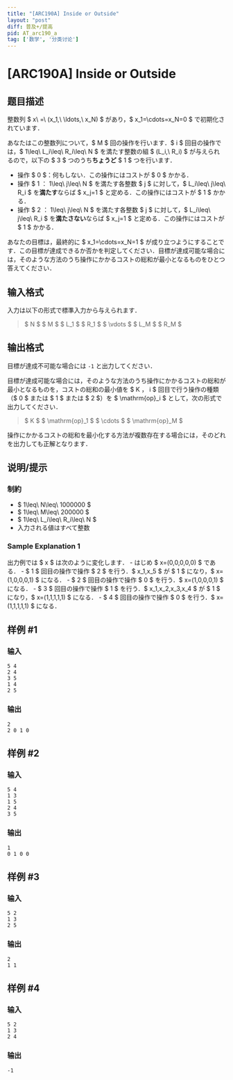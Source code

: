 ```yaml
---
title: "[ARC190A] Inside or Outside"
layout: "post"
diff: 普及+/提高
pid: AT_arc190_a
tag: ['数学', '分类讨论']
---
```


# [ARC190A] Inside or Outside

## 题目描述

[problemUrl]: https://atcoder.jp/contests/arc190/tasks/arc190_a

整数列 $ x\ =\ (x_1,\ \ldots,\ x_N) $ があり，$ x_1=\cdots=x_N=0 $ で初期化されています．

あなたはこの整数列について，$ M $ 回の操作を行います．$ i $ 回目の操作では，$ 1\leq\ L_i\leq\ R_i\leq\ N $ を満たす整数の組 $ (L_i,\ R_i) $ が与えられるので，以下の $ 3 $ つのうち**ちょうど** $ 1 $ つを行います．

- 操作 $ 0 $：何もしない．この操作にはコストが $ 0 $ かかる．
- 操作 $ 1 $：$ 1\leq\ j\leq\ N $ を満たす各整数 $ j $ に対して，$ L_i\leq\ j\leq\ R_i $ を**満たす**ならば $ x_j=1 $ と定める．この操作にはコストが $ 1 $ かかる．
- 操作 $ 2 $：$ 1\leq\ j\leq\ N $ を満たす各整数 $ j $ に対して，$ L_i\leq\ j\leq\ R_i $ を**満たさない**ならば $ x_j=1 $ と定める．この操作にはコストが $ 1 $ かかる．

あなたの目標は，最終的に $ x_1=\cdots=x_N=1 $ が成り立つようにすることです．この目標が達成できるか否かを判定してください．目標が達成可能な場合には，そのような方法のうち操作にかかるコストの総和が最小となるものをひとつ答えてください．

## 输入格式

入力は以下の形式で標準入力から与えられます．

> $ N $ $ M $ $ L_1 $ $ R_1 $ $ \vdots $ $ L_M $ $ R_M $

## 输出格式

目標が達成不可能な場合には `-1` と出力してください．

目標が達成可能な場合には，そのような方法のうち操作にかかるコストの総和が最小となるものを，コストの総和の最小値を $ K $，$ i $ 回目で行う操作の種類（$ 0 $ または $ 1 $ または $ 2 $）を $ \mathrm{op}_i $ として，次の形式で出力してください．

> $ K $ $ \mathrm{op}_1 $ $ \cdots $ $ \mathrm{op}_M $

操作にかかるコストの総和を最小化する方法が複数存在する場合には，そのどれを出力しても正解となります．

## 说明/提示

### 制約

- $ 1\leq\ N\leq\ 1000000 $
- $ 1\leq\ M\leq\ 200000 $
- $ 1\leq\ L_i\leq\ R_i\leq\ N $
- 入力される値はすべて整数

### Sample Explanation 1

出力例では $ x $ は次のように変化します． - はじめ $ x=(0,0,0,0,0) $ である． - $ 1 $ 回目の操作で操作 $ 2 $ を行う．$ x_1,x_5 $ が $ 1 $ になり，$ x=(1,0,0,0,1) $ になる． - $ 2 $ 回目の操作で操作 $ 0 $ を行う．$ x=(1,0,0,0,1) $ になる． - $ 3 $ 回目の操作で操作 $ 1 $ を行う．$ x_1,x_2,x_3,x_4 $ が $ 1 $ になり，$ x=(1,1,1,1,1) $ になる． - $ 4 $ 回目の操作で操作 $ 0 $ を行う．$ x=(1,1,1,1,1) $ になる．

## 样例 #1

### 输入

```
5 4
2 4
3 5
1 4
2 5
```

### 输出

```
2
2 0 1 0
```

## 样例 #2

### 输入

```
5 4
1 3
1 5
2 4
3 5
```

### 输出

```
1
0 1 0 0
```

## 样例 #3

### 输入

```
5 2
1 3
2 5
```

### 输出

```
2
1 1
```

## 样例 #4

### 输入

```
5 2
1 3
2 4
```

### 输出

```
-1
```

